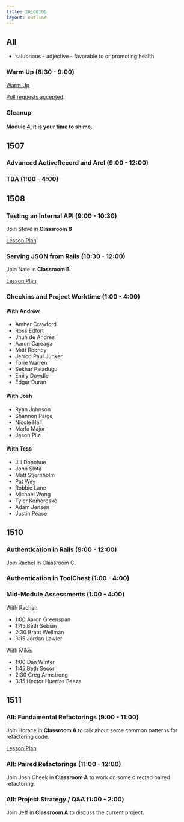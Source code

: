 ```yaml
---
title: 20160105
layout: outline
---
```


## All

* salubrious - adjective - favorable to or promoting health

### Warm Up (8:30 - 9:00)

[Warm Up](https://thewarmup.herokuapp.com)

[Pull requests accepted](https://github.com/mikedao/the-warm-up).

### Cleanup

#### Module 4, it is your time to shime.

## 1507

### Advanced ActiveRecord and Arel (9:00 - 12:00)

### TBA (1:00 - 4:00)


## 1508

### Testing an Internal API (9:00 - 10:30)

Join Steve in **Classroom B**

[Lesson Plan](https://github.com/turingschool/lesson_plans/blob/master/ruby_03-professional_rails_applications/testing_an_internal_api.md)

### Serving JSON from Rails (10:30 - 12:00)

Join Nate in **Classroom B**

[Lesson Plan](https://github.com/turingschool/lesson_plans/blob/master/ruby_03-professional_rails_applications/serving_json_from_rails.md)

### Checkins and Project Worktime (1:00 - 4:00)

#### With Andrew

* Amber Crawford
* Ross Edfort
* Jhun de Andres
* Aaron Careaga
* Matt Rooney
* Jerrod Paul Junker
* Torie Warren
* Sekhar Paladugu
* Emily Dowdle
* Edgar Duran

#### With Josh

* Ryan Johnson
* Shannon Paige
* Nicole Hall
* Marlo Major
* Jason Pilz

#### With Tess

* Jill Donohue
* John Slota
* Matt Stjernholm
* Pat Wey
* Robbie Lane
* Michael Wong
* Tyler Komoroske
* Adam Jensen
* Justin Pease

## 1510

### Authentication in Rails (9:00 - 12:00)

Join Rachel in Classroom C.

### Authentication in ToolChest (1:00 - 4:00)

### Mid-Module Assessments (1:00 - 4:00)

With Rachel:

* 1:00 Aaron Greenspan
* 1:45 Beth Sebian
* 2:30 Brant Wellman
* 3:15 Jordan Lawler

With Mike:

* 1:00 Dan Winter
* 1:45 Beth Secor
* 2:30 Greg Armstrong
* 3:15 Hector Huertas Baeza

## 1511

### All: Fundamental Refactorings (9:00 - 11:00)

Join Horace in **Classroom A** to talk about some common
patterns for refactoring code.

[Lesson Plan](https://github.com/turingschool/lesson_plans/blob/master/ruby_01-object_oriented_programming_with_ruby/refactoring_patterns.markdown)

### All: Paired Refactorings (11:00 - 12:00)

Join Josh Cheek in **Classroom A** to work on some directed
paired refactoring.

### All: Project Strategy / Q&A (1:00 - 2:00)

Join Jeff in **Classroom A** to discuss the current project.
